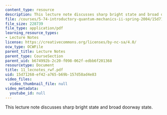 ```yaml
---
content_type: resource
description: This lecture note discusses sharp bright state and broad doorway state.
file: /courses/5-74-introductory-quantum-mechanics-ii-spring-2004/15d71268ef42a765b69b157d58ad4e83_11_lecnotes_rwf.pdf
file_size: 228739
file_type: application/pdf
learning_resource_types:
- Lecture Notes
license: https://creativecommons.org/licenses/by-nc-sa/4.0/
ocw_type: OCWFile
parent_title: Lecture Notes
parent_type: CourseSection
parent_uid: b674992b-2c20-f098-062f-edbb6f201368
resourcetype: Document
title: 11_lecnotes_rwf.pdf
uid: 15d71268-ef42-a765-b69b-157d58ad4e83
video_files:
  video_thumbnail_file: null
video_metadata:
  youtube_id: null
---
```

This lecture note discusses sharp bright state and broad doorway state.